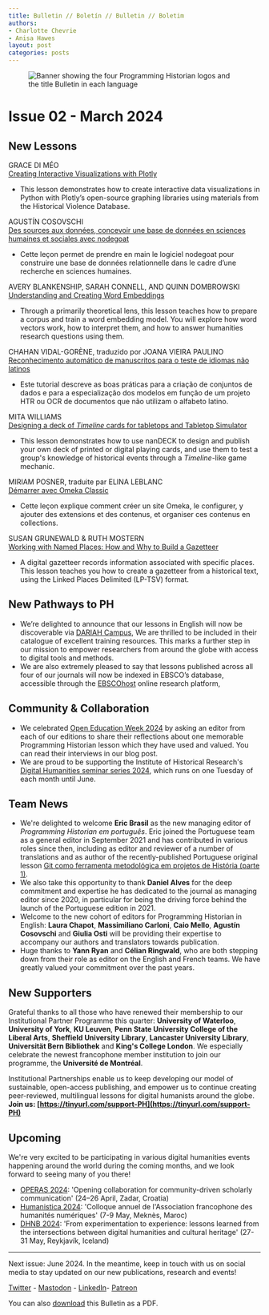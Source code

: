 ```yaml
---
title: Bulletin // Boletín // Bulletin // Boletim
authors: 
- Charlotte Chevrie
- Anisa Hawes
layout: post
categories: posts 
---
```


<p><figure><img src="/images/blog/ph-bulletin-banner.png" alt="Banner showing the four Programming Historian logos and the title Bulletin in each language "/><figcaption></figcaption> </figure></p>

# Issue 02 - March 2024

## New Lessons

GRACE DI MÉO  
[Creating Interactive Visualizations with Plotly](https://doi.org/10.46430/phen0115)
- This lesson demonstrates how to create interactive data visualizations in Python with Plotly’s open-source graphing libraries using materials from the Historical Violence Database.

AGUSTÍN COSOVSCHI  
[Des sources aux données, concevoir une base de données en sciences humaines et sociales avec nodegoat](https://doi.org/10.46430/phfr0029)
- Cette leçon permet de prendre en main le logiciel nodegoat pour construire une base de données relationnelle dans le cadre d’une recherche en sciences humaines. 

AVERY BLANKENSHIP, SARAH CONNELL, AND QUINN DOMBROWSKI    
[Understanding and Creating Word Embeddings](https://doi.org/10.46430/phen0116)
- Through a primarily theoretical lens, this lesson teaches how to prepare a corpus and train a word embedding model. You will explore how word vectors work, how to interpret them, and how to answer humanities research questions using them.  

CHAHAN VIDAL-GORÈNE, traduzido por JOANA VIEIRA PAULINO    
[Reconhecimento automático de manuscritos para o teste de idiomas não latinos](https://doi.org/10.46430/phpt0046)
- Este tutorial descreve as boas práticas para a criação de conjuntos de dados e para a especialização dos modelos em função de um projeto HTR ou OCR de documentos que não utilizam o alfabeto latino. 

MITA WILLIAMS    
[Designing a deck of _Timeline_ cards for tabletops and Tabletop Simulator](DOI)
- This lesson demonstrates how to use nanDECK to design and publish your own deck of printed or digital playing cards, and use them to test a group's knowledge of historical events through a _Timeline_-like game mechanic. 

MIRIAM POSNER, traduite par ELINA LEBLANC    
[Démarrer avec Omeka Classic](https://doi.org/10.46430/phfr0030)
- Cette leçon explique comment créer un site Omeka, le configurer, y ajouter des extensions et des contenus, et organiser ces contenus en collections.  

SUSAN GRUNEWALD & RUTH MOSTERN    
[Working with Named Places: How and Why to Build a Gazetteer](DOI)
- A digital gazetteer records information associated with specific places. This lesson teaches you how to create a gazetteer from a historical text, using the Linked Places Delimited (LP-TSV) format. 

## New Pathways to PH

- We’re delighted to announce that our lessons in English will now be discoverable via [DARIAH Campus](https://campus.dariah.eu), We are thrilled to be included in their catalogue of excellent training resources. This marks a further step in our mission to empower researchers from around the globe with access to digital tools and methods.
- We are also extremely pleased to say that lessons published across all four of our journals will now be indexed in EBSCO’s database, accessible through the [EBSCOhost](https://www.ebsco.com/products/ebscohost-research-platform) online research platform, 

## Community & Collaboration

- We celebrated [Open Education Week 2024](https://oeweek.oeglobal.org) by asking an editor from each of our editions to share their reflections about one memorable Programming Historian lesson which they have used and valued. You can read their interviews in our blog post.
- We are proud to be supporting the Institute of Historical Research's [Digital Humanities seminar series 2024](https://ihrdighist.blogs.sas.ac.uk/category/2023-2024/), which runs on one Tuesday of each month until June.

## Team News

- We're delighted to welcome **Eric Brasil** as the new managing editor of _Programming Historian em português_. Eric joined the Portuguese team as a general editor in September 2021 and has contributed in various roles since then, including as editor and reviewer of a number of translations and as author of the recently-published Portuguese original lesson [Git como ferramenta metodológica em projetos de História (parte 1)](https://doi.org/10.46430/phpt0045). 
- We also take this opportunity to thank **Daniel Alves** for the deep commitment and expertise he has dedicated to the journal as managing editor since 2020, in particular for being the driving force behind the launch of the Portuguese edition in 2021.
- Welcome to the new cohort of editors for Programming Historian in English: **Laura Chapot**, **Massimiliano Carloni**, **Caio Mello**, **Agustín Cosovschi** and **Giulia Osti** will be providing their expertise to accompany our authors and translators towards publication.
- Huge thanks to **Yann Ryan** and **Célian Ringwald**, who are both stepping down from their role as editor on the English and French teams. We have greatly valued your commitment over the past years. 

## New Supporters

Grateful thanks to all those who have renewed their membership to our Institutional Partner Programme this quarter: **University of Waterloo**, **University of York**, **KU Leuven**, **Penn State University College of the Liberal Arts**, **Sheffield University Library**, **Lancaster University Library**, **Universität Bern Bibliothek** and **King's College London**. We especially celebrate the newest francophone member institution to join our programme, the **Université de Montréal**.

Institutional Partnerships enable us to keep developing our model of sustainable, open-access publishing, and empower us to continue creating peer-reviewed, multilingual lessons for digital humanists around the globe. **Join us: [https://tinyurl.com/support-PH](https://tinyurl.com/support-PH)**

## Upcoming

We're very excited to be participating in various digital humanities events happening around the world during the coming months, and we look forward to seeing many of you there!
- [OPERAS 2024](https://operas-eu.org/news-and-events/calendar-2/operas-conference-2024/): 'Opening collaboration for community-driven scholarly communication' (24–26 April, Zadar, Croatia)
- [Humanistica 2024](https://humanistica2024.sciencesconf.org): 'Colloque annuel de l'Association francophone des humanités numériques' (7-9 May, Meknès, Maroc)
- [DHNB 2024](https://dhnb.eu/conferences/dhnb2024/): 'From experimentation to experience: lessons learned from the intersections between digital humanities and cultural heritage' (27-31 May, Reykjavík, Iceland)

------    
Next issue: June 2024. In the meantime, keep in touch with us on social media to stay updated on our new publications, research and events!

[Twitter](https://twitter.com/ProgHist) - [Mastodon](https://hcommons.social/@proghist) - [LinkedIn](https://www.linkedin.com/company/prog-hist/)- [Patreon](https://www.patreon.com/theprogramminghistorian)

You can also [download](https://github.com/programminghistorian/jekyll/blob/gh-pages/assets/bulletin/2024-03-27-bulletin-issue-02) this Bulletin as a PDF.